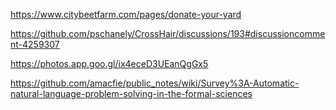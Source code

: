 https://www.citybeetfarm.com/pages/donate-your-yard

https://github.com/pschanely/CrossHair/discussions/193#discussioncomment-4259307

https://photos.app.goo.gl/ix4eceD3UEanQgGx5

https://github.com/amacfie/public_notes/wiki/Survey%3A-Automatic-natural-language-problem-solving-in-the-formal-sciences

